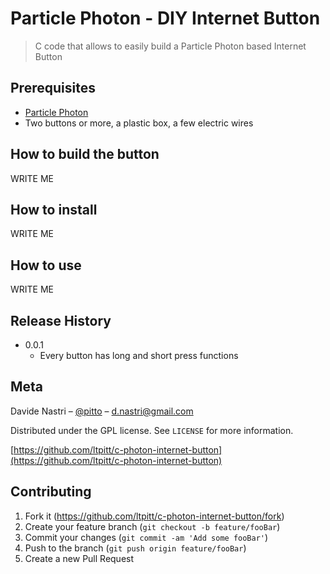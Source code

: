 # Particle Photon - DIY Internet Button
> C code that allows to easily build a Particle Photon based Internet Button

## Prerequisites

- [Particle Photon](https://store.particle.io)
- Two buttons or more, a plastic box, a few electric wires    

## How to build the button  
WRITE ME

## How to install
WRITE ME

## How to use
WRITE ME

## Release History

* 0.0.1
    * Every button has long and short press functions

## Meta

Davide Nastri – [@pitto](https://twitter.com/pitto) – d.nastri@gmail.com

Distributed under the GPL license. See ``LICENSE`` for more information.

[https://github.com/ltpitt/c-photon-internet-button](https://github.com/ltpitt/c-photon-internet-button)

## Contributing

1. Fork it (<https://github.com/ltpitt/c-photon-internet-button/fork>)
2. Create your feature branch (`git checkout -b feature/fooBar`)
3. Commit your changes (`git commit -am 'Add some fooBar'`)
4. Push to the branch (`git push origin feature/fooBar`)
5. Create a new Pull Request
